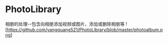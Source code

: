 # PhotoLibrary
相册的处理--包含向相册添加视频或图片，添加或删除相册等
![https://github.com/yangguang521/PhotoLibrary/blob/master/photoalbum.png]
